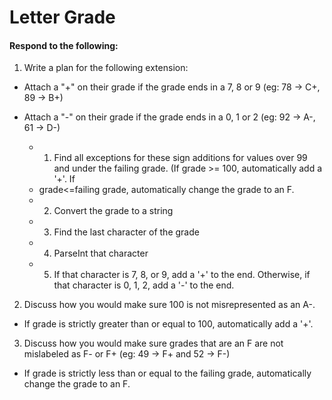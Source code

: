 # Letter Grade
#### Respond to the following:

1. Write a plan for the following extension:
  * Attach a "+" on their grade if the grade ends in a 7, 8 or 9 (eg: 78 -> C+, 89 -> B+)
  * Attach a "-" on their grade if the grade ends in a 0, 1 or 2 (eg: 92 -> A-, 61 -> D-)

    * 1) Find all exceptions for these sign additions for values over 99 and under the failing grade. (If grade >= 100, automatically add a '+'. If         
    *    grade<=failing grade, automatically change the grade to an F.
    * 2) Convert the grade to a string
    * 3) Find the last character of the grade
    * 4) ParseInt that character
    * 5) If that character is 7, 8, or 9, add a '+' to the end. Otherwise, if that character is 0, 1, 2, add a '-' to the end.


2. Discuss how you would make sure 100 is not misrepresented as an A-.
  *    If grade is strictly greater than or equal to 100, automatically add a '+'.


3. Discuss how you would make sure grades that are an F are not mislabeled as F- or F+ (eg: 49 -> F+ and 52 -> F-)
  *   If grade is strictly less than or equal to the failing grade, automatically change the grade to an F.
